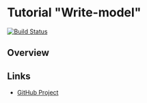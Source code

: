 # Tutorial "Write-model" 

[![Build Status](https://travis-ci.org/myunusov/wmodel.svg)](https://travis-ci.org/myunusov/wmodel)


## Overview


## Links  

* [GitHub Project](https://github.com/myunusov/wmodel)
